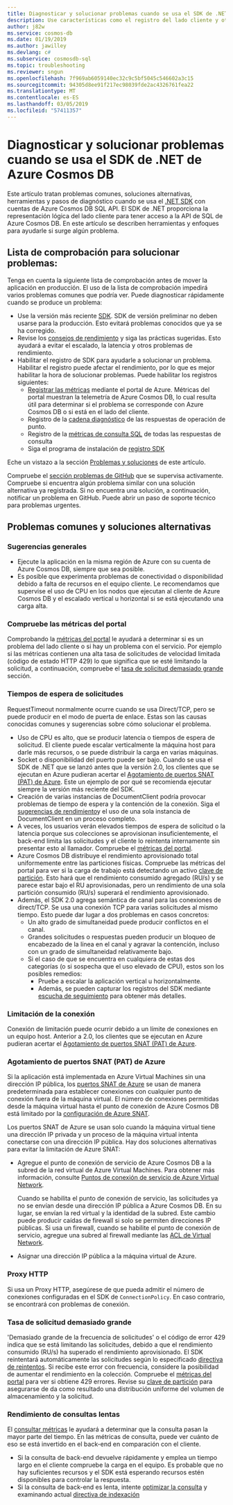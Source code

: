 ```yaml
---
title: Diagnosticar y solucionar problemas cuando se usa el SDK de .NET de Azure Cosmos DB
description: Use características como el registro del lado cliente y otras herramientas de terceros para identificar, diagnosticar y solucionar problemas de Azure Cosmos DB mediante .NET SDK.
author: j82w
ms.service: cosmos-db
ms.date: 01/19/2019
ms.author: jawilley
ms.devlang: c#
ms.subservice: cosmosdb-sql
ms.topic: troubleshooting
ms.reviewer: sngun
ms.openlocfilehash: 7f969ab6059140ec32c9c5bf5045c546602a3c15
ms.sourcegitcommit: 94305d8ee91f217ec98039fde2ac4326761fea22
ms.translationtype: MT
ms.contentlocale: es-ES
ms.lasthandoff: 03/05/2019
ms.locfileid: "57411357"
---
```

# <a name="diagnose-and-troubleshoot-issues-when-using-azure-cosmos-db-net-sdk"></a>Diagnosticar y solucionar problemas cuando se usa el SDK de .NET de Azure Cosmos DB
Este artículo tratan problemas comunes, soluciones alternativas, herramientas y pasos de diagnóstico cuando se usa el [.NET SDK](sql-api-sdk-dotnet.md) con cuentas de Azure Cosmos DB SQL API.
El SDK de .NET proporciona la representación lógica del lado cliente para tener acceso a la API de SQL de Azure Cosmos DB. En este artículo se describen herramientas y enfoques para ayudarle si surge algún problema.

## <a name="checklist-for-troubleshooting-issues"></a>Lista de comprobación para solucionar problemas:
Tenga en cuenta la siguiente lista de comprobación antes de mover la aplicación en producción. El uso de la lista de comprobación impedirá varios problemas comunes que podría ver. Puede diagnosticar rápidamente cuando se produce un problema:

*   Use la versión más reciente [SDK](https://github.com/Azure/azure-cosmos-dotnet-v2/blob/master/changelog.md). SDK de versión preliminar no deben usarse para la producción. Esto evitará problemas conocidos que ya se ha corregido.
*   Revise los [consejos de rendimiento](performance-tips.md) y siga las prácticas sugeridas. Esto ayudará a evitar el escalado, la latencia y otros problemas de rendimiento.
*   Habilitar el registro de SDK para ayudarle a solucionar un problema. Habilitar el registro puede afectar el rendimiento, por lo que es mejor habilitar la hora de solucionar problemas. Puede habilitar los registros siguientes:
    *   [Registrar las métricas](monitor-accounts.md) mediante el portal de Azure. Métricas del portal muestran la telemetría de Azure Cosmos DB, lo cual resulta útil para determinar si el problema se corresponde con Azure Cosmos DB o si está en el lado del cliente.
    *   Registro de la [cadena diagnóstico](https://docs.microsoft.com/dotnet/api/microsoft.azure.documents.client.resourceresponsebase.requestdiagnosticsstring?view=azure-dotnet) de las respuestas de operación de punto.
    *   Registro de la [métricas de consulta SQL](sql-api-query-metrics.md) de todas las respuestas de consulta 
    *   Siga el programa de instalación de [registro SDK]( https://github.com/Azure/azure-cosmos-dotnet-v2/blob/master/docs/documentdb-sdk_capture_etl.md)

Eche un vistazo a la sección [Problemas y soluciones](#common-issues-workarounds) de este artículo.

Compruebe el [sección problemas de GitHub](https://github.com/Azure/azure-cosmos-dotnet-v2/issues) que se supervisa activamente. Compruebe si encuentra algún problema similar con una solución alternativa ya registrada. Si no encuentra una solución, a continuación, notificar un problema en GitHub. Puede abrir un paso de soporte técnico para problemas urgentes.


## <a name="common-issues-workarounds"></a>Problemas comunes y soluciones alternativas

### <a name="general-suggestions"></a>Sugerencias generales
* Ejecute la aplicación en la misma región de Azure con su cuenta de Azure Cosmos DB, siempre que sea posible. 
* Es posible que experimenta problemas de conectividad o disponibilidad debido a falta de recursos en el equipo cliente. Le recomendamos que supervise el uso de CPU en los nodos que ejecutan al cliente de Azure Cosmos DB y el escalado vertical u horizontal si se está ejecutando una carga alta.

### <a name="check-the-portal-metrics"></a>Compruebe las métricas del portal
Comprobando la [métricas del portal](monitor-accounts.md) le ayudará a determinar si es un problema del lado cliente o si hay un problema con el servicio. Por ejemplo si las métricas contienen una alta tasa de solicitudes de velocidad limitada (código de estado HTTP 429) lo que significa que se esté limitando la solicitud, a continuación, compruebe el [tasa de solicitud demasiado grande] sección. 

### <a name="request-timeouts"></a>Tiempos de espera de solicitudes
RequestTimeout normalmente ocurre cuando se usa Direct/TCP, pero se puede producir en el modo de puerta de enlace. Estas son las causas conocidas comunes y sugerencias sobre cómo solucionar el problema.

* Uso de CPU es alto, que se producir latencia o tiempos de espera de solicitud. El cliente puede escalar verticalmente la máquina host para darle más recursos, o se puede distribuir la carga en varias máquinas.
* Socket o disponibilidad del puerto puede ser bajo. Cuando se usa el SDK de .NET que se lanzó antes que la versión 2.0, los clientes que se ejecutan en Azure pudieran acertar el [Agotamiento de puertos SNAT (PAT) de Azure]. Este un ejemplo de por qué se recomienda ejecutar siempre la versión más reciente del SDK.
* Creación de varias instancias de DocumentClient podría provocar problemas de tiempo de espera y la contención de la conexión. Siga el [sugerencias de rendimiento](performance-tips.md)y el uso de una sola instancia de DocumentClient en un proceso completo.
* A veces, los usuarios verán elevados tiempos de espera de solicitud o la latencia porque sus colecciones se aprovisionan insuficientemente, el back-end limita las solicitudes y el cliente lo reintenta internamente sin presentar esto al llamador. Compruebe el [métricas del portal](monitor-accounts.md).
* Azure Cosmos DB distribuye el rendimiento aprovisionado total uniformemente entre las particiones físicas. Compruebe las métricas del portal para ver si la carga de trabajo está detectando un activo [clave de partición](partition-data.md). Esto hará que el rendimiento consumido agregado (RU/s) y se parece estar bajo el RU aprovisionadas, pero un rendimiento de una sola partición consumido (RU/s) superará el rendimiento aprovisionado. 
* Además, el SDK 2.0 agrega semántica de canal para las conexiones de direct/TCP. Se usa una conexión TCP para varias solicitudes al mismo tiempo. Esto puede dar lugar a dos problemas en casos concretos:
    * Un alto grado de simultaneidad puede producir conflictos en el canal.
    * Grandes solicitudes o respuestas pueden producir un bloqueo de encabezado de la línea en el canal y agravar la contención, incluso con un grado de simultaneidad relativamente bajo.
    * Si el caso de que se encuentra en cualquiera de estas dos categorías (o si sospecha que el uso elevado de CPU), estos son los posibles remedios:
        * Pruebe a escalar la aplicación vertical u horizontalmente.
        * Además, se pueden capturar los registros del SDK mediante [escucha de seguimiento](https://github.com/Azure/azure-cosmosdb-dotnet/blob/master/docs/documentdb-sdk_capture_etl.md) para obtener más detalles.

### <a name="connection-throttling"></a>Limitación de la conexión
Conexión de limitación puede ocurrir debido a un límite de conexiones en un equipo host. Anterior a 2.0, los clientes que se ejecutan en Azure pudieran acertar el [Agotamiento de puertos SNAT (PAT) de Azure].

### <a name="snat"></a>Agotamiento de puertos SNAT (PAT) de Azure

Si la aplicación está implementada en Azure Virtual Machines sin una dirección IP pública, los [puertos SNAT de Azure](https://docs.microsoft.com/azure/load-balancer/load-balancer-outbound-connections#preallocatedports) se usan de manera predeterminada para establecer conexiones con cualquier punto de conexión fuera de la máquina virtual. El número de conexiones permitidas desde la máquina virtual hasta el punto de conexión de Azure Cosmos DB está limitado por la [configuración de Azure SNAT](https://docs.microsoft.com/azure/load-balancer/load-balancer-outbound-connections#preallocatedports).

 Los puertos SNAT de Azure se usan solo cuando la máquina virtual tiene una dirección IP privada y un proceso de la máquina virtual intenta conectarse con una dirección IP pública. Hay dos soluciones alternativas para evitar la limitación de Azure SNAT:

* Agregue el punto de conexión de servicio de Azure Cosmos DB a la subred de la red virtual de Azure Virtual Machines. Para obtener más información, consulte [Puntos de conexión de servicio de Azure Virtual Network](https://docs.microsoft.com/azure/virtual-network/virtual-network-service-endpoints-overview). 

    Cuando se habilita el punto de conexión de servicio, las solicitudes ya no se envían desde una dirección IP pública a Azure Cosmos DB. En su lugar, se envían la red virtual y la identidad de la subred. Este cambio puede producir caídas de firewall si solo se permiten direcciones IP públicas. Si usa un firewall, cuando se habilite el punto de conexión de servicio, agregue una subred al firewall mediante las [ACL de Virtual Network](https://docs.microsoft.com/azure/virtual-network/virtual-networks-acl).
* Asignar una dirección IP pública a la máquina virtual de Azure.

### <a name="http-proxy"></a>Proxy HTTP
Si usa un Proxy HTTP, asegúrese de que pueda admitir el número de conexiones configuradas en el SDK de `ConnectionPolicy`.
En caso contrario, se encontrará con problemas de conexión.

### Tasa de solicitud demasiado grande<a name="request-rate-too-large"></a>
'Demasiado grande de la frecuencia de solicitudes' o el código de error 429 indica que se está limitando las solicitudes, debido a que el rendimiento consumido (RU/s) ha superado el rendimiento aprovisionado. El SDK reintentará automáticamente las solicitudes según lo especificado [directiva de reintentos](https://docs.microsoft.com/dotnet/api/microsoft.azure.documents.client.connectionpolicy.retryoptions?view=azure-dotnet). Si recibe este error con frecuencia, considere la posibilidad de aumentar el rendimiento en la colección. Compruebe el [métricas del portal](use-metrics.md) para ver si obtiene 429 errores. Revise su [clave de partición](https://docs.microsoft.com/azure/cosmos-db/partitioning-overview#choose-partitionkey) para asegurarse de da como resultado una distribución uniforme del volumen de almacenamiento y la solicitud. 

### <a name="slow-query-performance"></a>Rendimiento de consultas lentas
El [consultar métricas](sql-api-query-metrics.md) le ayudará a determinar que la consulta pasan la mayor parte del tiempo. En las métricas de consulta, puede ver cuánto de eso se está invertido en el back-end en comparación con el cliente.
* Si la consulta de back-end devuelve rápidamente y emplea un tiempo largo en el cliente compruebe la carga en el equipo. Es probable que no hay suficientes recursos y el SDK está esperando recursos estén disponibles para controlar la respuesta.
* Si la consulta de back-end es lenta, intente [optimizar la consulta](optimize-cost-queries.md) y examinando actual [directiva de indexación](index-overview.md) 

 <!--Anchors-->
[Common issues and workarounds]: #common-issues-workarounds
[Enable client SDK logging]: #logging
[Tasa de solicitud demasiado grande]: #request-rate-too-large
[Request Timeouts]: #request-timeouts
[Agotamiento de puertos SNAT (PAT) de Azure]: #snat
[Production check list]: #production-check-list


